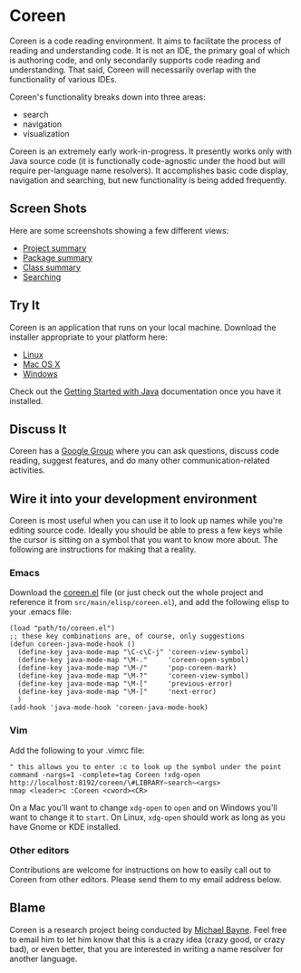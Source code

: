 # Coreen

Coreen is a code reading environment. It aims to facilitate the process of
reading and understanding code. It is not an IDE, the primary goal of which is
authoring code, and only secondarily supports code reading and understanding.
That said, Coreen will necessarily overlap with the functionality of various
IDEs.

Coreen's functionality breaks down into three areas:

* search
* navigation
* visualization

Coreen is an extremely early work-in-progress. It presently works only with
Java source code (it is functionally code-agnostic under the hood but will
require per-language name resolvers). It accomplishes basic code display,
navigation and searching, but new functionality is being added frequently.

## Screen Shots

Here are some screenshots showing a few different views:

* [Project summary](https://github.com/samskivert/coreen/raw/master/docs/shots/projsum.png)
* [Package summary](https://github.com/samskivert/coreen/raw/master/docs/shots/pkgsum.png)
* [Class summary](https://github.com/samskivert/coreen/raw/master/docs/shots/classsum.png)
* [Searching](https://github.com/samskivert/coreen/raw/master/docs/shots/search.png)

## Try It

Coreen is an application that runs on your local machine. Download the
installer appropriate to your platform here:

* [Linux](http://github.com/samskivert/coreen/raw/master/client/installers/coreen-install.bin)
* [Mac OS X](http://github.com/samskivert/coreen/raw/master/client/installers/coreen-install.dmg)
* [Windows](http://github.com/samskivert/coreen/raw/master/client/installers/coreen-install.exe)

Check out the [Getting Started with
Java](https://github.com/samskivert/coreen/wiki/Getting-started-with-java)
documentation once you have it installed.

## Discuss It

Coreen has a [Google Group](https://groups.google.com/forum/#!forum/coreen)
where you can ask questions, discuss code reading, suggest features, and do
many other communication-related activities.

## Wire it into your development environment

Coreen is most useful when you can use it to look up names while you're editing
source code. Ideally you should be able to press a few keys while the cursor is
sitting on a symbol that you want to know more about. The following are
instructions for making that a reality.

### Emacs

Download the
[coreen.el](https://github.com/samskivert/coreen/raw/master/src/main/elisp/coreen.el)
file (or just check out the whole project and reference it from
`src/main/elisp/coreen.el`), and add the following elisp to your .emacs file:

    (load "path/to/coreen.el")
    ;; these key combinations are, of course, only suggestions
    (defun coreen-java-mode-hook ()
      (define-key java-mode-map "\C-c\C-j" 'coreen-view-symbol)
      (define-key java-mode-map "\M-."     'coreen-open-symbol)
      (define-key java-mode-map "\M-/"     'pop-coreen-mark)
      (define-key java-mode-map "\M-?"     'coreen-view-symbol)
      (define-key java-mode-map "\M-["     'previous-error)
      (define-key java-mode-map "\M-]"     'next-error)
      )
    (add-hook 'java-mode-hook 'coreen-java-mode-hook)

### Vim

Add the following to your .vimrc file:

    " this allows you to enter :c to look up the symbol under the point
    command -nargs=1 -complete=tag Coreen !xdg-open http://localhost:8192/coreen/\#LIBRARY~search~<args>
    nmap <leader>c :Coreen <cword><CR>

On a Mac you'll want to change `xdg-open` to `open` and on Windows you'll want
to change it to `start`. On Linux, `xdg-open` should work as long as you have
Gnome or KDE installed.

### Other editors

Contributions are welcome for instructions on how to easily call out to Coreen
from other editors. Please send them to my email address below.

## Blame

Coreen is a research project being conducted by [Michael
Bayne](mailto:mdb@cs.washington.edu). Feel free to email him to let him know
that this is a crazy idea (crazy good, or crazy bad), or even better, that you
are interested in writing a name resolver for another language.
